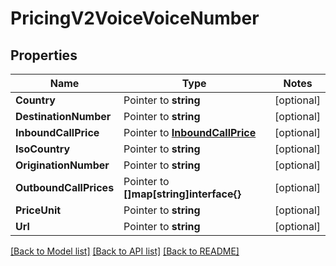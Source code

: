 # PricingV2VoiceVoiceNumber

## Properties
Name | Type | Notes
------------ | ------------- | -------------
**Country** | Pointer to **string** | [optional] 
**DestinationNumber** | Pointer to **string** | [optional] 
**InboundCallPrice** | Pointer to [**InboundCallPrice**](inbound_call_price.md) | [optional] 
**IsoCountry** | Pointer to **string** | [optional] 
**OriginationNumber** | Pointer to **string** | [optional] 
**OutboundCallPrices** | Pointer to **[]map[string]interface{}** | [optional] 
**PriceUnit** | Pointer to **string** | [optional] 
**Url** | Pointer to **string** | [optional] 

[[Back to Model list]](../README.md#documentation-for-models) [[Back to API list]](../README.md#documentation-for-api-endpoints) [[Back to README]](../README.md)


